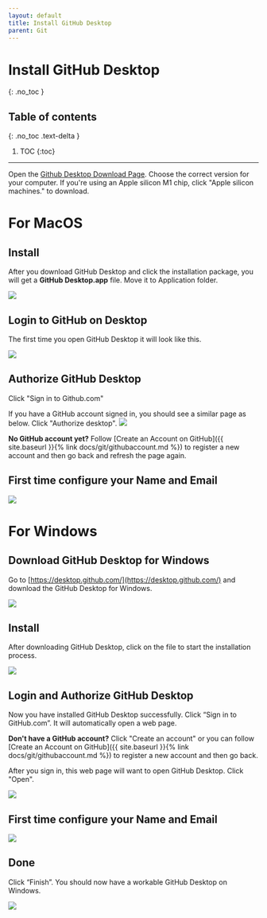 ```yaml
---
layout: default
title: Install GitHub Desktop
parent: Git
---
```


# Install GitHub Desktop
{: .no_toc }

## Table of contents
{: .no_toc .text-delta }

1. TOC
{:toc}

---


Open the [Github Desktop Download Page](https://desktop.github.com/). Choose the correct version for your computer. If you're using an Apple silicon M1 chip, click "Apple silicon machines." to download.


# For MacOS

## Install
After you download GitHub Desktop and click the installation package, you will get a **GitHub Desktop.app** file. Move it to Application folder.

![](/assets/images/github-desktop-install.png)

## Login to GitHub on Desktop

The first time you open GitHub Desktop it will look like this. 

![](/assets/images/github-desktop-1.png)


## Authorize GitHub Desktop

Click "Sign in to Github.com" 

If you have a GitHub account signed in, you should see a similar page as below. Click "Authorize desktop". 
![](/assets/images/github-desktop-auth.png)

**No GitHub account yet?** Follow [Create an Account on GitHub]({{ site.baseurl }}{% link docs/git/githubaccount.md %}) to register a new account and then go back and refresh the page again.

## First time configure your Name and Email

![](/assets/images/github-desktop-config.png)



# For Windows 


## Download GitHub Desktop for Windows
Go to [https://desktop.github.com/](https://desktop.github.com/) and download the GitHub Desktop for Windows.

![](/assets/images/githubdesktop/windows_1.png)


## Install 

After downloading GitHub Desktop, click on the file to start the installation process.

![](/assets/images/githubdesktop/windows_2.png)


## Login and Authorize GitHub Desktop

Now you have installed GitHub Desktop successfully. Click “Sign in to GitHub.com”. It will automatically open a web page. 

**Don't have a GitHub account?** Click "Create an account" or you can follow [Create an Account on GitHub]({{ site.baseurl }}{% link docs/git/githubaccount.md %}) to register a new account and then go back.

After you sign in, this web page will want to open GitHub Desktop. Click "Open".

![](/assets/images/githubdesktop/windows_3.png)


## First time configure your Name and Email

![](/assets/images/githubdesktop/windows_4.png)

## Done

Click “Finish”. You should now have a workable GitHub Desktop on Windows.

![](/assets/images/githubdesktop/windows_5.png)